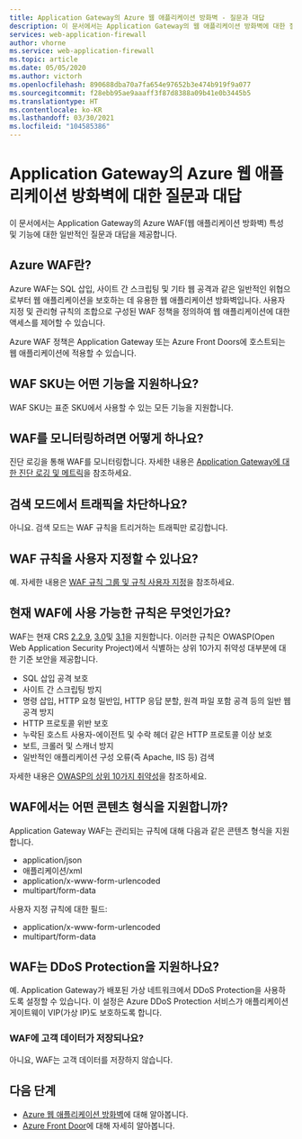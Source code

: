 ```yaml
---
title: Application Gateway의 Azure 웹 애플리케이션 방화벽 - 질문과 대답
description: 이 문서에서는 Application Gateway의 웹 애플리케이션 방화벽에 대한 질문과 대답을 제공합니다.
services: web-application-firewall
author: vhorne
ms.service: web-application-firewall
ms.topic: article
ms.date: 05/05/2020
ms.author: victorh
ms.openlocfilehash: 890688dba70a7fa654e97652b3e474b919f9a077
ms.sourcegitcommit: f28ebb95ae9aaaff3f87d8388a09b41e0b3445b5
ms.translationtype: HT
ms.contentlocale: ko-KR
ms.lasthandoff: 03/30/2021
ms.locfileid: "104585386"
---
```

# <a name="frequently-asked-questions-for-azure-web-application-firewall-on-application-gateway"></a>Application Gateway의 Azure 웹 애플리케이션 방화벽에 대한 질문과 대답

이 문서에서는 Application Gateway의 Azure WAF(웹 애플리케이션 방화벽) 특성 및 기능에 대한 일반적인 질문과 대답을 제공합니다. 

## <a name="what-is-azure-waf"></a>Azure WAF란?

Azure WAF는 SQL 삽입, 사이트 간 스크립팅 및 기타 웹 공격과 같은 일반적인 위협으로부터 웹 애플리케이션을 보호하는 데 유용한 웹 애플리케이션 방화벽입니다. 사용자 지정 및 관리형 규칙의 조합으로 구성된 WAF 정책을 정의하여 웹 애플리케이션에 대한 액세스를 제어할 수 있습니다.

Azure WAF 정책은 Application Gateway 또는 Azure Front Doors에 호스트되는 웹 애플리케이션에 적용할 수 있습니다.

## <a name="what-features-does-the-waf-sku-support"></a>WAF SKU는 어떤 기능을 지원하나요?

WAF SKU는 표준 SKU에서 사용할 수 있는 모든 기능을 지원합니다.

## <a name="how-do-i-monitor-waf"></a>WAF를 모니터링하려면 어떻게 하나요?

진단 로깅을 통해 WAF를 모니터링합니다. 자세한 내용은 [Application Gateway에 대한 진단 로깅 및 메트릭](../../application-gateway/application-gateway-diagnostics.md)을 참조하세요.

## <a name="does-detection-mode-block-traffic"></a>검색 모드에서 트래픽을 차단하나요?

아니요. 검색 모드는 WAF 규칙을 트리거하는 트래픽만 로깅합니다.

## <a name="can-i-customize-waf-rules"></a>WAF 규칙을 사용자 지정할 수 있나요?

예. 자세한 내용은 [WAF 규칙 그룹 및 규칙 사용자 지정](application-gateway-customize-waf-rules-portal.md)을 참조하세요.

## <a name="what-rules-are-currently-available-for-waf"></a>현재 WAF에 사용 가능한 규칙은 무엇인가요?

WAF는 현재 CRS [2.2.9](application-gateway-crs-rulegroups-rules.md#owasp229), [3.0](application-gateway-crs-rulegroups-rules.md#owasp30)및 [3.1](application-gateway-crs-rulegroups-rules.md#owasp31)을 지원합니다. 이러한 규칙은 OWASP(Open Web Application Security Project)에서 식별하는 상위 10가지 취약성 대부분에 대한 기준 보안을 제공합니다. 

* SQL 삽입 공격 보호
* 사이트 간 스크립팅 방지
* 명령 삽입, HTTP 요청 밀반입, HTTP 응답 분할, 원격 파일 포함 공격 등의 일반 웹 공격 방지
* HTTP 프로토콜 위반 보호
* 누락된 호스트 사용자-에이전트 및 수락 헤더 같은 HTTP 프로토콜 이상 보호
* 보트, 크롤러 및 스캐너 방지
* 일반적인 애플리케이션 구성 오류(즉 Apache, IIS 등) 검색

자세한 내용은 [OWASP의 상위 10가지 취약성](https://owasp.org/www-project-top-ten/)을 참조하세요.

## <a name="what-content-types-does-waf-support"></a>WAF에서는 어떤 콘텐츠 형식을 지원합니까?

Application Gateway WAF는 관리되는 규칙에 대해 다음과 같은 콘텐츠 형식을 지원합니다.

* application/json
* 애플리케이션/xml
* application/x-www-form-urlencoded
* multipart/form-data

사용자 지정 규칙에 대한 필드:

* application/x-www-form-urlencoded
* multipart/form-data

## <a name="does-waf-support-ddos-protection"></a>WAF는 DDoS Protection을 지원하나요?

예. Application Gateway가 배포된 가상 네트워크에서 DDoS Protection을 사용하도록 설정할 수 있습니다. 이 설정은 Azure DDoS Protection 서비스가 애플리케이션 게이트웨이 VIP(가상 IP)도 보호하도록 합니다.

### <a name="does-waf-store-customer-data"></a>WAF에 고객 데이터가 저장되나요?

아니요, WAF는 고객 데이터를 저장하지 않습니다.

## <a name="next-steps"></a>다음 단계

- [Azure 웹 애플리케이션 방화벽](../overview.md)에 대해 알아봅니다.
- [Azure Front Door](../../frontdoor/front-door-overview.md)에 대해 자세히 알아봅니다.
